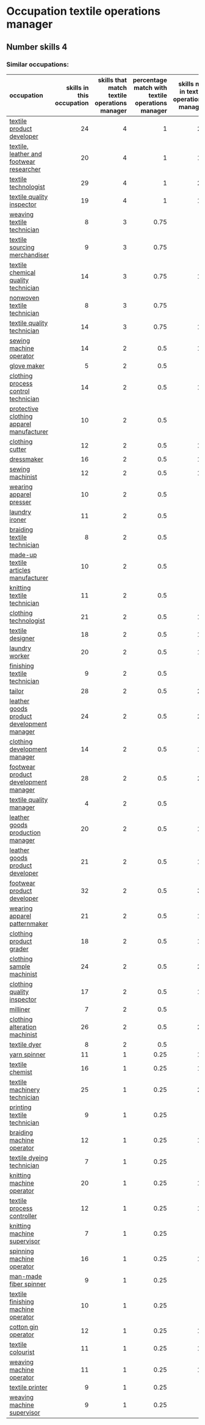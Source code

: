 # Occupation textile operations manager
## Number skills 4
### Similar occupations:
| occupation                                                                                |   skills in this occupation |   skills that match textile operations manager |   percentage match with textile operations manager |   skills not in textile operations manager |
|:------------------------------------------------------------------------------------------|----------------------------:|-----------------------------------------------:|---------------------------------------------------:|-------------------------------------------:|
| [textile product developer](textile_product_developer.md)                                 |                          24 |                                              4 |                                               1    |                                         20 |
| [textile, leather and footwear researcher](textile,_leather_and_footwear_researcher.md)   |                          20 |                                              4 |                                               1    |                                         16 |
| [textile technologist](textile_technologist.md)                                           |                          29 |                                              4 |                                               1    |                                         25 |
| [textile quality inspector](textile_quality_inspector.md)                                 |                          19 |                                              4 |                                               1    |                                         15 |
| [weaving textile technician](weaving_textile_technician.md)                               |                           8 |                                              3 |                                               0.75 |                                          5 |
| [textile sourcing merchandiser](textile_sourcing_merchandiser.md)                         |                           9 |                                              3 |                                               0.75 |                                          6 |
| [textile chemical quality technician](textile_chemical_quality_technician.md)             |                          14 |                                              3 |                                               0.75 |                                         11 |
| [nonwoven  textile technician](nonwoven__textile_technician.md)                           |                           8 |                                              3 |                                               0.75 |                                          5 |
| [textile quality technician](textile_quality_technician.md)                               |                          14 |                                              3 |                                               0.75 |                                         11 |
| [sewing machine operator](sewing_machine_operator.md)                                     |                          14 |                                              2 |                                               0.5  |                                         12 |
| [glove maker](glove_maker.md)                                                             |                           5 |                                              2 |                                               0.5  |                                          3 |
| [clothing process control technician](clothing_process_control_technician.md)             |                          14 |                                              2 |                                               0.5  |                                         12 |
| [protective clothing apparel manufacturer](protective_clothing_apparel_manufacturer.md)   |                          10 |                                              2 |                                               0.5  |                                          8 |
| [clothing cutter](clothing_cutter.md)                                                     |                          12 |                                              2 |                                               0.5  |                                         10 |
| [dressmaker](dressmaker.md)                                                               |                          16 |                                              2 |                                               0.5  |                                         14 |
| [sewing machinist](sewing_machinist.md)                                                   |                          12 |                                              2 |                                               0.5  |                                         10 |
| [wearing apparel presser](wearing_apparel_presser.md)                                     |                          10 |                                              2 |                                               0.5  |                                          8 |
| [laundry ironer](laundry_ironer.md)                                                       |                          11 |                                              2 |                                               0.5  |                                          9 |
| [braiding textile technician](braiding_textile_technician.md)                             |                           8 |                                              2 |                                               0.5  |                                          6 |
| [made-up textile articles manufacturer](made-up_textile_articles_manufacturer.md)         |                          10 |                                              2 |                                               0.5  |                                          8 |
| [knitting textile technician](knitting_textile_technician.md)                             |                          11 |                                              2 |                                               0.5  |                                          9 |
| [clothing technologist](clothing_technologist.md)                                         |                          21 |                                              2 |                                               0.5  |                                         19 |
| [textile designer](textile_designer.md)                                                   |                          18 |                                              2 |                                               0.5  |                                         16 |
| [laundry worker](laundry_worker.md)                                                       |                          20 |                                              2 |                                               0.5  |                                         18 |
| [finishing textile technician](finishing_textile_technician.md)                           |                           9 |                                              2 |                                               0.5  |                                          7 |
| [tailor](tailor.md)                                                                       |                          28 |                                              2 |                                               0.5  |                                         26 |
| [leather goods product development manager](leather_goods_product_development_manager.md) |                          24 |                                              2 |                                               0.5  |                                         22 |
| [clothing development manager](clothing_development_manager.md)                           |                          14 |                                              2 |                                               0.5  |                                         12 |
| [footwear product development manager](footwear_product_development_manager.md)           |                          28 |                                              2 |                                               0.5  |                                         26 |
| [textile quality manager](textile_quality_manager.md)                                     |                           4 |                                              2 |                                               0.5  |                                          2 |
| [leather goods production manager](leather_goods_production_manager.md)                   |                          20 |                                              2 |                                               0.5  |                                         18 |
| [leather goods product developer](leather_goods_product_developer.md)                     |                          21 |                                              2 |                                               0.5  |                                         19 |
| [footwear product developer](footwear_product_developer.md)                               |                          32 |                                              2 |                                               0.5  |                                         30 |
| [wearing apparel patternmaker](wearing_apparel_patternmaker.md)                           |                          21 |                                              2 |                                               0.5  |                                         19 |
| [clothing product grader](clothing_product_grader.md)                                     |                          18 |                                              2 |                                               0.5  |                                         16 |
| [clothing sample machinist](clothing_sample_machinist.md)                                 |                          24 |                                              2 |                                               0.5  |                                         22 |
| [clothing quality inspector](clothing_quality_inspector.md)                               |                          17 |                                              2 |                                               0.5  |                                         15 |
| [milliner](milliner.md)                                                                   |                           7 |                                              2 |                                               0.5  |                                          5 |
| [clothing alteration machinist](clothing_alteration_machinist.md)                         |                          26 |                                              2 |                                               0.5  |                                         24 |
| [textile dyer](textile_dyer.md)                                                           |                           8 |                                              2 |                                               0.5  |                                          6 |
| [yarn spinner](yarn_spinner.md)                                                           |                          11 |                                              1 |                                               0.25 |                                         10 |
| [textile chemist](textile_chemist.md)                                                     |                          16 |                                              1 |                                               0.25 |                                         15 |
| [textile machinery technician](textile_machinery_technician.md)                           |                          25 |                                              1 |                                               0.25 |                                         24 |
| [printing textile technician](printing_textile_technician.md)                             |                           9 |                                              1 |                                               0.25 |                                          8 |
| [braiding machine operator](braiding_machine_operator.md)                                 |                          12 |                                              1 |                                               0.25 |                                         11 |
| [textile dyeing technician](textile_dyeing_technician.md)                                 |                           7 |                                              1 |                                               0.25 |                                          6 |
| [knitting machine operator](knitting_machine_operator.md)                                 |                          20 |                                              1 |                                               0.25 |                                         19 |
| [textile process controller](textile_process_controller.md)                               |                          12 |                                              1 |                                               0.25 |                                         11 |
| [knitting machine supervisor](knitting_machine_supervisor.md)                             |                           7 |                                              1 |                                               0.25 |                                          6 |
| [spinning machine operator](spinning_machine_operator.md)                                 |                          16 |                                              1 |                                               0.25 |                                         15 |
| [man-made fiber spinner](man-made_fiber_spinner.md)                                       |                           9 |                                              1 |                                               0.25 |                                          8 |
| [textile finishing machine operator](textile_finishing_machine_operator.md)               |                          10 |                                              1 |                                               0.25 |                                          9 |
| [cotton gin operator](cotton_gin_operator.md)                                             |                          12 |                                              1 |                                               0.25 |                                         11 |
| [textile colourist](textile_colourist.md)                                                 |                          11 |                                              1 |                                               0.25 |                                         10 |
| [weaving machine operator](weaving_machine_operator.md)                                   |                          11 |                                              1 |                                               0.25 |                                         10 |
| [textile printer](textile_printer.md)                                                     |                           9 |                                              1 |                                               0.25 |                                          8 |
| [weaving machine supervisor](weaving_machine_supervisor.md)                               |                           9 |                                              1 |                                               0.25 |                                          8 |
